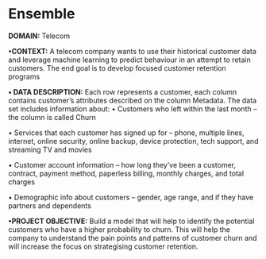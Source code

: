 # Ensemble
**DOMAIN:** Telecom

**•CONTEXT:** A telecom company wants to use their historical customer data and leverage machine learning to predict behaviour in an attempt
to retain customers. The end goal is to develop focused customer retention programs

**• DATA DESCRIPTION:** Each row represents a customer, each column contains customer’s attributes described on the column Metadata. The
data set includes information about:
• Customers who left within the last month – the column is called Churn

• Services that each customer has signed up for – phone, multiple lines, internet, online security, online backup, device protection, tech support, and
streaming TV and movies

• Customer account information – how long they’ve been a customer, contract, payment method, paperless billing, monthly charges, and total charges

• Demographic info about customers – gender, age range, and if they have partners and dependents

**•PROJECT OBJECTIVE:** Build a model that will help to identify the potential customers who have a higher probability to churn. This will help the company to understand the pain points and patterns of customer
churn and will increase the focus on strategising customer retention.
